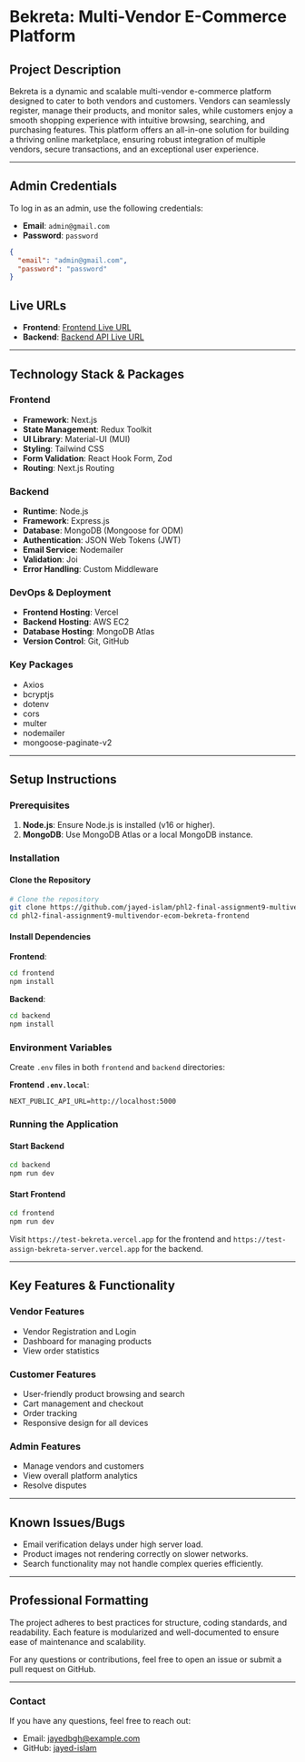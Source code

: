 # Bekreta: Multi-Vendor E-Commerce Platform

## Project Description

Bekreta is a dynamic and scalable multi-vendor e-commerce platform designed to cater to both vendors and customers. Vendors can seamlessly register, manage their products, and monitor sales, while customers enjoy a smooth shopping experience with intuitive browsing, searching, and purchasing features. This platform offers an all-in-one solution for building a thriving online marketplace, ensuring robust integration of multiple vendors, secure transactions, and an exceptional user experience.

---

## Admin Credentials

To log in as an admin, use the following credentials:

- **Email**: `admin@gmail.com`
- **Password**: `password`

```json
{
  "email": "admin@gmail.com",
  "password": "password"
}
```

## Live URLs

- **Frontend**: [Frontend Live URL](https://test-bekreta.vercel.app)
- **Backend**: [Backend API Live URL](https://test-assign-bekreta-server.vercel.app)

---

## Technology Stack & Packages

### Frontend

- **Framework**: Next.js
- **State Management**: Redux Toolkit
- **UI Library**: Material-UI (MUI)
- **Styling**: Tailwind CSS
- **Form Validation**: React Hook Form, Zod
- **Routing**: Next.js Routing

### Backend

- **Runtime**: Node.js
- **Framework**: Express.js
- **Database**: MongoDB (Mongoose for ODM)
- **Authentication**: JSON Web Tokens (JWT)
- **Email Service**: Nodemailer
- **Validation**: Joi
- **Error Handling**: Custom Middleware

### DevOps & Deployment

- **Frontend Hosting**: Vercel
- **Backend Hosting**: AWS EC2
- **Database Hosting**: MongoDB Atlas
- **Version Control**: Git, GitHub

### Key Packages

- Axios
- bcryptjs
- dotenv
- cors
- multer
- nodemailer
- mongoose-paginate-v2

---

## Setup Instructions

### Prerequisites

1. **Node.js**: Ensure Node.js is installed (v16 or higher).
2. **MongoDB**: Use MongoDB Atlas or a local MongoDB instance.

### Installation

#### Clone the Repository

```bash
# Clone the repository
git clone https://github.com/jayed-islam/phl2-final-assignment9-multivendor-ecom-bekreta-frontend
cd phl2-final-assignment9-multivendor-ecom-bekreta-frontend
```

#### Install Dependencies

**Frontend**:

```bash
cd frontend
npm install
```

**Backend**:

```bash
cd backend
npm install
```

### Environment Variables

Create `.env` files in both `frontend` and `backend` directories:

**Frontend `.env.local`**:

```env
NEXT_PUBLIC_API_URL=http://localhost:5000
```

### Running the Application

#### Start Backend

```bash
cd backend
npm run dev
```

#### Start Frontend

```bash
cd frontend
npm run dev
```

Visit `https://test-bekreta.vercel.app` for the frontend and `https://test-assign-bekreta-server.vercel.app` for the backend.

---

## Key Features & Functionality

### Vendor Features

- Vendor Registration and Login
- Dashboard for managing products
- View order statistics

### Customer Features

- User-friendly product browsing and search
- Cart management and checkout
- Order tracking
- Responsive design for all devices

### Admin Features

- Manage vendors and customers
- View overall platform analytics
- Resolve disputes

---

## Known Issues/Bugs

- Email verification delays under high server load.
- Product images not rendering correctly on slower networks.
- Search functionality may not handle complex queries efficiently.

---

## Professional Formatting

The project adheres to best practices for structure, coding standards, and readability. Each feature is modularized and well-documented to ensure ease of maintenance and scalability.

For any questions or contributions, feel free to open an issue or submit a pull request on GitHub.

---

### Contact

If you have any questions, feel free to reach out:

- Email: jayedbgh@example.com
- GitHub: [jayed-islam](https://github.com/jayed-islam)
